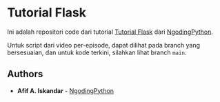 # Tutorial Flask


Ini adalah repositori code dari tutorial [Tutorial Flask](https://www.youtube.com/watch?v=oAAYg55nfZI&list=PLl-Zj2iuqlwvDv3dbTenevb5ZFW5ne9u2) dari [NgodingPython](https://youtube.com/NgodingPython).

Untuk script dari video per-episode, dapat dilihat pada branch yang bersesuaian, dan untuk kode terkini, silahkan lihat branch `main`.


## Authors

* **Afif A. Iskandar** - [NgodingPython](https://youtube.com/NgodingPython)
